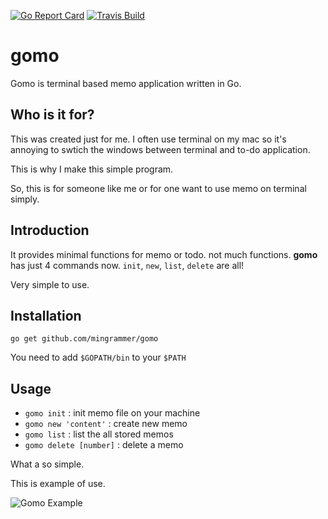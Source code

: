 [![Go Report Card](https://goreportcard.com/badge/github.com/mingrammer/gomo)](https://goreportcard.com/report/github.com/mingrammer/gomo) [![Travis Build](https://travis-ci.org/mingrammer/gomo.svg?branch=master)](https://travis-ci.org/mingrammer/gomo.svg?branch=master)

# gomo
Gomo is terminal based memo application written in Go.

## Who is it for?
This was created just for me. I often use terminal on my mac so it's annoying to swtich the windows between terminal and to-do application.

This is why I make this simple program.

So, this is for someone like me or for one want to use memo on terminal simply.

## Introduction
It provides minimal functions for memo or todo. not much functions.
**gomo** has just 4 commands now. `init`, `new`, `list`, `delete` are all!

Very simple to use.

## Installation
`go get github.com/mingrammer/gomo`

You need to add `$GOPATH/bin` to your `$PATH`

## Usage
* `gomo init` : init memo file on your machine
* `gomo new 'content'` : create new memo
* `gomo list` : list the all stored memos
* `gomo delete [number]` : delete a memo

What a so simple. 

This is example of use.

![Gomo Example](image/gomo-gif.gif)
